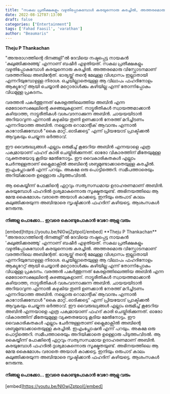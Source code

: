 ```yaml
---
title: "സകല പ്രതീക്ഷകളും വഴുതിപ്പോകുമ്പോൾ കരയുന്നൊരു കരച്ചിൽ, അത്തരമൊരു വിസ്ഫോടനമാണ് വരത്തനിലെ അബിന്റേത്"
date: 2022-08-12T07:13:00
draft: false
categories: ["Entertainment"]
tags: ['Fahad Faasil', 'varathan']
author: "Beaumaris"
---
```


<strong>Theju P Thankachan</strong>

"അനുരാഗത്തിന്റെ ദിനങ്ങളി"ൽ ദേവിയെ നഷ്ടപ്പെട്ട നായകൻ 'കുലുങ്ങിക്കരഞ്ഞു' എന്നാണ് ബഷീർ എഴുതിയത്. സകല പ്രതീക്ഷകളും വഴുതിപ്പോകുമ്പോൾ കരയുന്നൊരു കരച്ചിൽ. അത്തരമൊരു വിസ്ഫോടനമാണ് വരത്തനിലെ അബിന്റേത്. ഭാര്യയ്ക്ക് തന്റെ മേലുള്ള വിശ്വാസം ഇല്ലാതായി എന്നറിയുമ്പോഴുള്ള നിരാശ. ഒച്ചയില്ലാതെയുള്ള ആ വിലാപം ഫഹദിനോളം ആക്യുറേറ്റ് ആയി ചെയ്യാൻ മറ്റൊരാൾക്കും കഴിയില്ല എന്ന് തോന്നിപ്പോകും വിധമുള്ള പ്രകടനം.

വരത്തൻ പകർത്തുന്നത് കേരളത്തിലെത്തിയ അബിൻ എന്ന മെട്രോസെക്ഷ്വലിന്റെ കുഴങ്ങലുകളാണ്. നാട്ടുരീതികൾ സ്വായത്തമാക്കാൻ കഴിയാത്ത, നാട്ടുരീതികൾ വശംവദനാക്കുന്ന അബിൻ. ചായയയിടാൻ അറിയാവുന്ന എന്നാൽ കഴുകിയ തുണി ഉണക്കാൻ നേരത്ത് മറിച്ചിടണം എന്നറിയാത്ത അബിൻ. നല്ലൊരു റൊമാന്റിക് ആവാനും എന്നാൽ കാറോടിക്കുമ്പോൾ "കൈ മാറ്റ്..ഓടിക്കട്ടെ" എന്ന് പ്രിയയോട് പ്രാക്ടിക്കൽ ആവുകയും ചെയ്യുന്ന ഭർത്താവ്.

ഈ വൈരുദ്ധ്യങ്ങൾ എല്ലാം ഒരുമിച്ച് കൂടേറിയ അബിൻ എന്നയാളെ എത്ര പക്വമായാണ് ഫഹദ് കാരി ചെയ്തിരിക്കുന്നത്. ഓരോ വികാരത്തിന് മീതേയുമുള്ള വ്യക്തതയോടു കൂടിയ മേൽനോട്ടം. ഈ വൈകാരികതകൾ എല്ലാം ചേർന്നുള്ളതാണ് ക്ലൈമാക്സിൽ അബിന്റെ ശബ്ദമുണ്ടാക്കാതെയുള്ള കരച്ചിൽ. ഇഎംപ്ലോഷൻ എന്ന് പറയും. അകമേ ഒരു പൊട്ടിത്തെറി. സമീപത്താരെയും അറിയിക്കാതെ ഉള്ളൊരു പിടുത്തംവിടൽ.

ആ കൈയ്യീന്ന് പോക്കിന്റെ ഏറ്റവും സത്യസന്ധമായ ഉദാഹരണമാണ് അബിൻ. കരയുമ്പോൾ ഫഹദിൽ ദൃശ്യമാകുന്നൊരു സൂക്ഷ്മതയുണ്ട്. അഭിനയത്തിലെ ആ മേന്മ കൈമോശം വരാതെ അയാൾ കാക്കട്ടെ. ഇനിയും ഒരുപാട് കാലം കുലുങ്ങിക്കരയുന്ന അബിന്മാരെ സൃഷ്ടിക്കാൻ ഫഹദിന് കഴിയട്ടെ. ആശംസകൾ നേരുന്നു.
<h4 class="title style-scope ytd-video-primary-info-renderer">നിങ്ങളു പൊക്കോ... ഇവരെ കൊണ്ടുപോകാൻ വേറേ ആളു വരും</h4>
[embed]https://youtu.be/NI0wjZptpoI[/embed]
**Theju P Thankachan** "അനുരാഗത്തിന്റെ ദിനങ്ങളി"ൽ ദേവിയെ നഷ്ടപ്പെട്ട നായകൻ 'കുലുങ്ങിക്കരഞ്ഞു' എന്നാണ് ബഷീർ എഴുതിയത്. സകല പ്രതീക്ഷകളും വഴുതിപ്പോകുമ്പോൾ കരയുന്നൊരു കരച്ചിൽ. അത്തരമൊരു വിസ്ഫോടനമാണ് വരത്തനിലെ അബിന്റേത്. ഭാര്യയ്ക്ക് തന്റെ മേലുള്ള വിശ്വാസം ഇല്ലാതായി എന്നറിയുമ്പോഴുള്ള നിരാശ. ഒച്ചയില്ലാതെയുള്ള ആ വിലാപം ഫഹദിനോളം ആക്യുറേറ്റ് ആയി ചെയ്യാൻ മറ്റൊരാൾക്കും കഴിയില്ല എന്ന് തോന്നിപ്പോകും വിധമുള്ള പ്രകടനം. വരത്തൻ പകർത്തുന്നത് കേരളത്തിലെത്തിയ അബിൻ എന്ന മെട്രോസെക്ഷ്വലിന്റെ കുഴങ്ങലുകളാണ്. നാട്ടുരീതികൾ സ്വായത്തമാക്കാൻ കഴിയാത്ത, നാട്ടുരീതികൾ വശംവദനാക്കുന്ന അബിൻ. ചായയയിടാൻ അറിയാവുന്ന എന്നാൽ കഴുകിയ തുണി ഉണക്കാൻ നേരത്ത് മറിച്ചിടണം എന്നറിയാത്ത അബിൻ. നല്ലൊരു റൊമാന്റിക് ആവാനും എന്നാൽ കാറോടിക്കുമ്പോൾ "കൈ മാറ്റ്..ഓടിക്കട്ടെ" എന്ന് പ്രിയയോട് പ്രാക്ടിക്കൽ ആവുകയും ചെയ്യുന്ന ഭർത്താവ്. ഈ വൈരുദ്ധ്യങ്ങൾ എല്ലാം ഒരുമിച്ച് കൂടേറിയ അബിൻ എന്നയാളെ എത്ര പക്വമായാണ് ഫഹദ് കാരി ചെയ്തിരിക്കുന്നത്. ഓരോ വികാരത്തിന് മീതേയുമുള്ള വ്യക്തതയോടു കൂടിയ മേൽനോട്ടം. ഈ വൈകാരികതകൾ എല്ലാം ചേർന്നുള്ളതാണ് ക്ലൈമാക്സിൽ അബിന്റെ ശബ്ദമുണ്ടാക്കാതെയുള്ള കരച്ചിൽ. ഇഎംപ്ലോഷൻ എന്ന് പറയും. അകമേ ഒരു പൊട്ടിത്തെറി. സമീപത്താരെയും അറിയിക്കാതെ ഉള്ളൊരു പിടുത്തംവിടൽ. ആ കൈയ്യീന്ന് പോക്കിന്റെ ഏറ്റവും സത്യസന്ധമായ ഉദാഹരണമാണ് അബിൻ. കരയുമ്പോൾ ഫഹദിൽ ദൃശ്യമാകുന്നൊരു സൂക്ഷ്മതയുണ്ട്. അഭിനയത്തിലെ ആ മേന്മ കൈമോശം വരാതെ അയാൾ കാക്കട്ടെ. ഇനിയും ഒരുപാട് കാലം കുലുങ്ങിക്കരയുന്ന അബിന്മാരെ സൃഷ്ടിക്കാൻ ഫഹദിന് കഴിയട്ടെ. ആശംസകൾ നേരുന്നു. 

#### നിങ്ങളു പൊക്കോ... ഇവരെ കൊണ്ടുപോകാൻ വേറേ ആളു വരും

[embed]https://youtu.be/NI0wjZptpoI[/embed]
